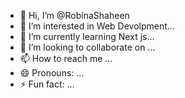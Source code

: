 - 👋 Hi, I’m @RobinaShaheen
- 👀 I’m interested in Web Devolpment...
- 🌱 I’m currently learning Next js...
- 💞️ I’m looking to collaborate on ...
- 📫 How to reach me ...
- 😄 Pronouns: ...
- ⚡ Fun fact: ...

<!---
RobinaShaheen/RobinaShaheen is a ✨ special ✨ repository because its `README.md` (this file) appears on your GitHub profile.
You can click the Preview link to take a look at your changes.
--->
